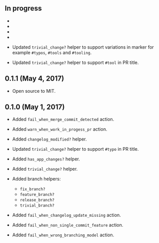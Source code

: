 ## In progress

 *

 *

 *

 *

 * Updated `trivial_change?` helper to support variations in marker for
   example `#typos`, `#tools` and `#tooling`.

 * Updated `trivial_change?` helper to support `#tool` in PR title.

## 0.1.1 (May 4, 2017)

 * Open source to MIT.

## 0.1.0 (May 1, 2017)

 * Added `fail_when_merge_commit_detected` action.

 * Added `warn_when_work_in_progess_pr` action.

 * Added `changelog_modified?` helper.

 * Updated `trivial_change?` helper to support `#typo` in PR title.

 * Added `has_app_changes?` helper.

 * Added `trivial_change?` helper.

 * Added branch helpers:
    * `fix_branch?`
    * `feature_branch?`
    * `release_branch?`
    * `trivial_branch?`

 * Added `fail_when_changelog_update_missing` action.

 * Added `fail_when_non_single_commit_feature` action.

 * Added `fail_when_wrong_branching_model` action.

